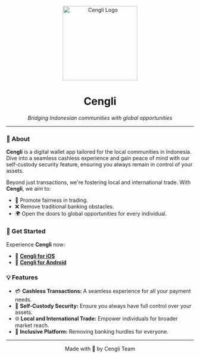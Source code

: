 <p align="center">
  <img src="https://github.com/felylne2021/Cengli/assets/71161380/96eca7ec-b33a-4784-b423-05014ef79fca" alt="Cengli Logo" width="200">
</p>

<h1 align="center">Cengli</h1>

<p align="center">
  <i>Bridging Indonesian communities with global opportunities</i>
</p>


---

### 🌟 About

**Cengli** is a digital wallet app tailored for the local communities in Indonesia. Dive into a seamless cashless experience and gain peace of mind with our self-custody security feature, ensuring you always remain in control of your assets.

Beyond just transactions, we're fostering local and international trade. With **Cengli**, we aim to:

- 🔗 Promote fairness in trading.
- ❌ Remove traditional banking obstacles.
- 🌍 Open the doors to global opportunities for every individual.

### 🚀 Get Started

Experience **Cengli** now:

- 🍏 [**Cengli for iOS**](https://testflight.apple.com/join/KtckeEq0) 
- 🤖 [**Cengli for Android**](https://appdistribution.firebase.dev/i/e876c4fb8cfbd98e)

### 💡 Features

- 💳 **Cashless Transactions:** A seamless experience for all your payment needs.
- 🔐 **Self-Custody Security:** Ensure you always have full control over your assets.
- 🌐 **Local and International Trade:** Empower individuals for broader market reach.
- 🏦 **Inclusive Platform:** Removing banking hurdles for everyone.

---

<p align="center">
  Made with 💙 by Cengli Team
</p>

